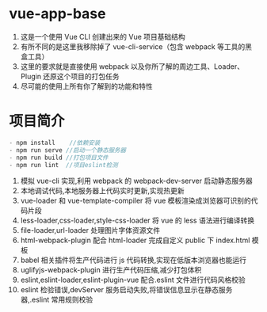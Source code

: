 # vue-app-base

1. 这是一个使用 Vue CLI 创建出来的 Vue 项目基础结构
2. 有所不同的是这里我移除掉了 vue-cli-service（包含 webpack 等工具的黑盒工具）
3. 这里的要求就是直接使用 webpack 以及你所了解的周边工具、Loader、Plugin 还原这个项目的打包任务
4. 尽可能的使用上所有你了解到的功能和特性

# 项目简介

```js
- npm install    //依赖安装
- npm run serve //启动一个静态服务器
- npm run build //打包项目文件
- npm run lint  //项目eslint检测
```

1. 模拟 vue-cli 实现,利用 webpack 的 webpack-dev-server 启动静态服务器
2. 本地调试代码,本地服务器上代码实时更新,实现热更新
3. vue-loader 和 vue-template-compiler 将 vue 模板渲染成浏览器可识别的代码片段
4. less-loader,css-loader,style-css-loader 将 vue 的 less 语法进行编译转换
5. file-loader,url-loader 处理图片字体资源文件
6. html-webpack-plugin 配合 html-loader 完成自定义 public 下 index.html 模板
7. babel 相关插件将生产代码进行 js 代码转换,实现在低版本浏览器也能运行
8. uglifyjs-webpack-plugin 进行生产代码压缩,减少打包体积
9. eslint,eslint-loader,eslint-plugin-vue 配合.eslint 文件进行代码风格校验
10. eslint 检验错误,devServer 服务启动失败,将错误信息显示在静态服务器,.eslint 常用规则校验

